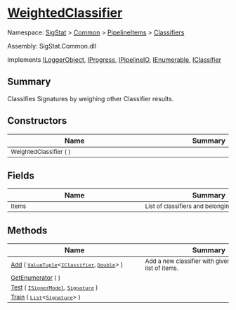 # [WeightedClassifier](./WeightedClassifier.md)

Namespace: [SigStat]() > [Common](./../../README.md) > [PipelineItems]() > [Classifiers](./README.md)

Assembly: SigStat.Common.dll

Implements [ILoggerObject](./../../ILoggerObject.md), [IProgress](./../../Helpers/IProgress.md), [IPipelineIO](./../../Pipeline/IPipelineIO.md), [IEnumerable](https://docs.microsoft.com/en-us/dotnet/api/System.Collections.IEnumerable), [IClassifier](./../../Pipeline/IClassifier.md)

## Summary
Classifies Signatures by weighing other Classifier results.

## Constructors

| Name | Summary | 
| --- | --- | 
| <sub>WeightedClassifier (  )</sub><div style="width: 290px"> | <sub></sub><div style="width: 290px"> | <br>


## Fields

| Name | Summary | 
| --- | --- | 
| <sub>Items</sub><div style="width: 290px"> | <sub>List of classifiers and belonging weights.</sub><div style="width: 290px"> | <br>


## Methods

| Name | Summary | 
| --- | --- | 
| <sub>[Add](./Methods/WeightedClassifier-100663869.md) ( [`ValueTuple`](https://docs.microsoft.com/en-us/dotnet/api/System.ValueTuple-2)\<[`IClassifier`](./../../Pipeline/IClassifier.md), [`Double`](https://docs.microsoft.com/en-us/dotnet/api/System.Double)> )</sub><div style="width: 290px"> | <sub>Add a new classifier with given weight to the list of items.</sub><div style="width: 290px"> | <br>
| <sub>[GetEnumerator](./Methods/WeightedClassifier-100663868.md) (  )</sub><div style="width: 290px"> | <sub></sub><div style="width: 290px"> | <br>
| <sub>[Test](./Methods/WeightedClassifier-100663871.md) ( [`ISignerModel`](./../../Pipeline/ISignerModel.md), [`Signature`](./../../Signature.md) )</sub><div style="width: 290px"> | <sub></sub><div style="width: 290px"> | <br>
| <sub>[Train](./Methods/WeightedClassifier-100663870.md) ( [`List`](https://docs.microsoft.com/en-us/dotnet/api/System.Collections.Generic.List-1)\<[`Signature`](./../../Signature.md)> )</sub><div style="width: 290px"> | <sub></sub><div style="width: 290px"> | <br>


